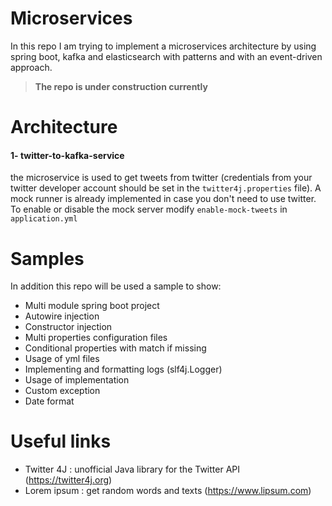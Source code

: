# Microservices

In this repo I am trying to implement a microservices architecture by using spring boot, kafka and elasticsearch with patterns and with an event-driven approach.


> **The repo is under construction currently** 

Architecture 
=============
#### **1- twitter-to-kafka-service**
the microservice is used to get tweets from twitter (credentials from your twitter developer account should be set in the `twitter4j.properties` file). 
A mock runner is already implemented in case you don't need to use twitter. 
To enable or disable the mock server modify `enable-mock-tweets` in `application.yml`



Samples
=============

In addition this repo will be used a sample to show:
- Multi module spring boot project
- Autowire injection 
- Constructor injection 
- Multi properties configuration files
- Conditional properties with match if missing
- Usage of yml files
- Implementing and formatting logs (slf4j.Logger)
- Usage of implementation 
- Custom exception
- Date format

Useful links
=============

- Twitter 4J : unofficial Java library for the Twitter API (https://twitter4j.org)
- Lorem ipsum : get random words and texts (https://www.lipsum.com)
